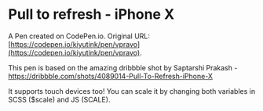 # Pull to refresh - iPhone X

A Pen created on CodePen.io. Original URL: [https://codepen.io/kiyutink/pen/vpravo](https://codepen.io/kiyutink/pen/vpravo).

This pen is based on the amazing dribbble shot by Saptarshi Prakash - https://dribbble.com/shots/4089014-Pull-To-Refresh-iPhone-X

It supports touch devices too! You can scale it by changing both variables in SCSS ($scale) and JS (SCALE). 
